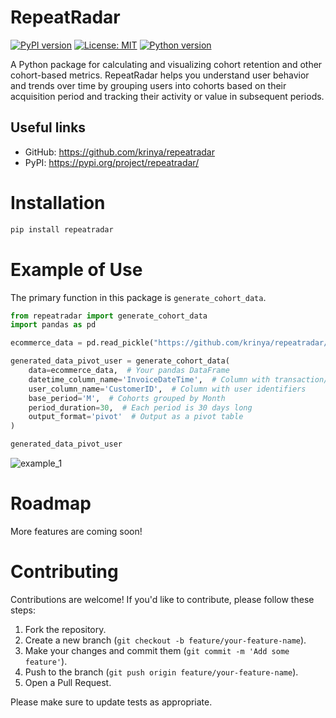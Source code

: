 # RepeatRadar

[![PyPI version](https://badge.fury.io/py/repeatradar.svg)](https://badge.fury.io/py/repeatradar) [![License: MIT](https://img.shields.io/badge/License-MIT-yellow.svg)](https://opensource.org/licenses/MIT) [![Python version](https://img.shields.io/badge/python-3.10%2B-blue.svg)](https://www.python.org/downloads/)

A Python package for calculating and visualizing cohort retention and other cohort-based metrics. RepeatRadar helps you understand user behavior and trends over time by grouping users into cohorts based on their acquisition period and tracking their activity or value in subsequent periods.

## Useful links
- GitHub: https://github.com/krinya/repeatradar
- PyPI: https://pypi.org/project/repeatradar/
# Installation
```bash
pip install repeatradar
```

# Example of Use

The primary function in this package is `generate_cohort_data`.

```python
from repeatradar import generate_cohort_data
import pandas as pd

ecommerce_data = pd.read_pickle("https://github.com/krinya/repeatradar/raw/refs/heads/main/examples/data/ecommerce_data_1.pkl")

generated_data_pivot_user = generate_cohort_data(
    data=ecommerce_data,  # Your pandas DataFrame
    datetime_column_name='InvoiceDateTime',  # Column with transaction/event dates
    user_column_name='CustomerID',  # Column with user identifiers
    base_period='M',  # Cohorts grouped by Month
    period_duration=30,  # Each period is 30 days long
    output_format='pivot'  # Output as a pivot table
)

generated_data_pivot_user
```
![example_1](img/example_1.png)
# Roadmap

More features are coming soon!

# Contributing

Contributions are welcome! If you'd like to contribute, please follow these steps:

1. Fork the repository.
2. Create a new branch (`git checkout -b feature/your-feature-name`).
3. Make your changes and commit them (`git commit -m 'Add some feature'`).
4. Push to the branch (`git push origin feature/your-feature-name`).
5. Open a Pull Request.

Please make sure to update tests as appropriate.